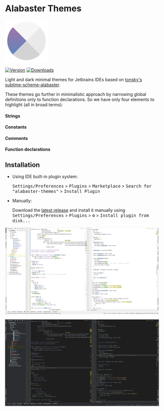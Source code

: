 # Alabaster Themes

<img src="./src/main/resources/META-INF/pluginIcon.svg" width="140">

<!-- ![Build](https://github.com/vlnabatov/alabaster-theme/workflows/Build/badge.svg) -->

[![Version](https://img.shields.io/jetbrains/plugin/v/20748-alabaster-themes.svg)](https://plugins.jetbrains.com/plugin/PLUGIN_ID)
[![Downloads](https://img.shields.io/jetbrains/plugin/d/20748-alabaster-themes.svg)](https://plugins.jetbrains.com/plugin/PLUGIN_ID)

<!-- Plugin description -->

Light and dark minimal themes for Jetbrains IDEs based on [tonsky's sublime-scheme-alabaster](https://github.com/tonsky/sublime-scheme-alabaster).

These themes go further in minimalistic approach by narrowing global definitions only to function declarations. So we have only four elements to highlight (all in broad terms):

#### Strings

#### Constants

#### Comments

#### Function declarations

<!-- Plugin description end -->

## Installation

- Using IDE built-in plugin system:

  <kbd>Settings/Preferences</kbd> > <kbd>Plugins</kbd> > <kbd>Marketplace</kbd> > <kbd>Search for "alabaster-themes"</kbd> >
  <kbd>Install Plugin</kbd>
- Manually:

  Download the [latest release](https://github.com/vlnabatov/alabaster-theme/releases) and install it manually using
  <kbd>Settings/Preferences</kbd> > <kbd>Plugins</kbd> > <kbd>⚙️</kbd> > <kbd>Install plugin from disk...</kbd>

![screenshot](screenshot.png)

![screenshot-dark](screenshot-dark.png)
